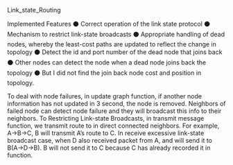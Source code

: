 Link_state_Routing

Implemented Features 
⚫ Correct operation of the link state protocol 
⚫ Mechanism to restrict link-state broadcasts 
⚫ Appropriate handling of dead nodes, whereby the least-cost paths are updated to 
reflect the change in topology 
⚫ Detect the id and port number of the dead node that joins back 
⚫ Other nodes can detect the node when a dead node joins back the topology 
⚫ But I did not find the join back node cost and position in topology. 

To deal with node failures, in update graph function, if another node information has 
not updated in 3 second, the node is removed. Neighbors of failed node can detect node 
failure and they will broadcast this info to their neighbors. 
To Restricting Link-state Broadcasts, in transmit message function, we transmit route 
to in direct connected neighbors. For example, A->B->C, B will transmit A’s route to C. 
In receive excessive link-state broadcast case, when D also received packet from A, and 
will send it to B(A->D->B). B will not send it to C because C has already recorded it in 
function. 
